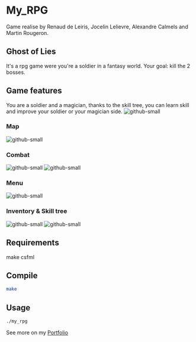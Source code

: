 # My_RPG
Game realise by Renaud de Leiris, Jocelin Lelievre, Alexandre Calmels and Martin Rougeron.
## Ghost of Lies
It's a rpg game were you're a soldier in a fantasy world. Your goal: kill the 2 bosses.	
## Game features
You are a soldier and a magician, thanks to the skill tree, you can learn skill and improve your soldier or your magician side.
![github-small](https://portfolio-martin-rougeron.netlify.app/Illustration/rpg.png)
### Map
![github-small](https://portfolio-martin-rougeron.netlify.app/Illustration/Rpg/minimap.png)
### Combat
![github-small](https://portfolio-martin-rougeron.netlify.app/Illustration/Rpg/attack_melee.png)
![github-small](https://portfolio-martin-rougeron.netlify.app/Illustration/Rpg/fireball.png)
### Menu
![github-small](https://portfolio-martin-rougeron.netlify.app/Illustration/Rpg/menu.png)
### Inventory & Skill tree
![github-small](https://portfolio-martin-rougeron.netlify.app/Illustration/Rpg/Inventroy.png)
![github-small](https://portfolio-martin-rougeron.netlify.app/Illustration/Rpg/skill%20tree.png)

## Requirements
  make
  csfml
## Compile
```bash
make
```
## Usage
```bash
./my_rpg
```
See more on my [Portfolio](http://renauddeleiris.me)
